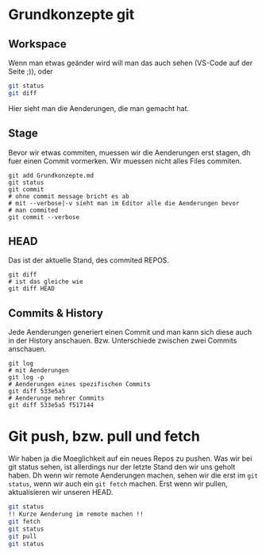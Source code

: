 # Grundkonzepte git
## Workspace

Wenn man etwas geänder wird will man das auch sehen (VS-Code auf der Seite ;)), oder

```bash
git status
git diff
```

Hier sieht man die Aenderungen, die man gemacht hat.

## Stage

Bevor wir etwas commiten, muessen wir die Aenderungen erst stagen, dh fuer einen Commit vormerken. Wir muessen nicht alles Files commiten.

```
git add Grundkonzepte.md
git status
git commit
# ohne commit message bricht es ab
# mit --verbose|-v sieht man im Editor alle die Aenderungen bevor
# man commited
git commit --verbose
```

## HEAD

Das ist der aktuelle Stand, des commited REPOS.

```
git diff
# ist das gleiche wie
git diff HEAD
```

## Commits & History

Jede Aenderungen generiert einen Commit und man kann sich diese auch in der History anschauen. Bzw. Unterschiede zwischen zwei Commits anschauen.

```
git log
# mit Aenderungen
git log -p
# Aenderungen eines spezifischen Commits
git diff 533e5a5
# Aenderunge mehrer Commits
git diff 533e5a5 f517144
```

# Git push, bzw. pull und fetch

Wir haben ja die Moeglichkeit auf ein neues Repos zu pushen. Was wir bei git status sehen, ist allerdings nur der letzte Stand den wir uns geholt haben. Dh wenn wir remote Aenderungen machen, sehen wir die erst im `git status`, wenn wir auch ein `git fetch` machen.
Erst wenn wir pullen, aktualisieren wir unseren HEAD.

```bash
git status
!! Kurze Aenderung im remote machen !!
git fetch
git status
git pull
git status
```
